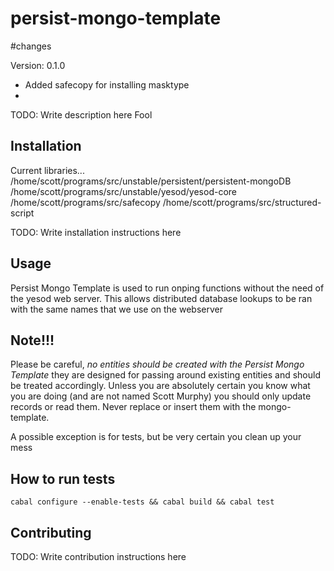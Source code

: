 # persist-mongo-template

#changes

Version:                0.1.0
  + Added safecopy for installing masktype
  + 




TODO: Write description here Fool

## Installation

Current libraries... 
/home/scott/programs/src/unstable/persistent/persistent-mongoDB
/home/scott/programs/src/unstable/yesod/yesod-core
/home/scott/programs/src/safecopy
/home/scott/programs/src/structured-script

TODO: Write installation instructions here

## Usage

Persist Mongo Template is used to run onping functions without the need of the yesod web server.
This allows distributed database lookups to be ran with the same names that we use on the webserver

## Note!!!
Please be careful, *no entities should be created with the Persist Mongo Template* they are designed for passing around existing
entities and should be treated accordingly.
Unless you are absolutely certain you know what you are doing (and are not named Scott Murphy) you should only update records or read them.  Never replace or insert them with the mongo-template.

A possible exception is for tests, but be very certain you clean up your mess

## How to run tests

```
cabal configure --enable-tests && cabal build && cabal test
```

## Contributing

TODO: Write contribution instructions here
